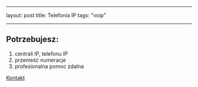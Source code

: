 
---
layout: post
title: Telefonia IP
tags: "voip"

---

## Potrzebujesz:

   1. centrali IP, telefonu IP
   2. przenieść numeracje
   3. profesionalna pomoc zdalna


   [Kontakt](https://keca13.github.io/tasks)